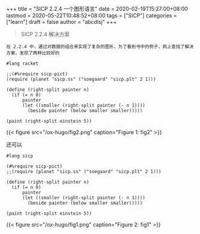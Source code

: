 +++
title = "SICP 2.2.4 一个图形语言"
date = 2020-02-19T15:27:00+08:00
lastmod = 2020-05-22T10:48:52+08:00
tags = ["SICP"]
categories = ["learn"]
draft = false
author = "abcdlsj"
+++

> SICP 2.2.4 解决方案

<!--more-->

```text
在 2.2.4 中，通过对数据的组合来实现了复杂的图形，为了看到书中的例子，网上查找了解决方案，发现了两种比较好的
```

```racket
#lang racket

;;(#%require sicp-pict)
(require (planet "sicp.ss" ("soegaard" "sicp.plt" 2 1)))

(define (right-split painter n)
  (if (= n 0)
	  painter
	  (let ((smaller (right-split painter (- n 1))))
		(beside painter (below smaller smaller)))))

(paint (right-split einstein 5))
```

{{< figure src="/ox-hugo/fig2.png" caption="Figure 1: fig2" >}}

还可以

```racket
#lang sicp

(#%require sicp-pict)
;;(require (planet "sicp.ss" ("soegaard" "sicp.plt" 2 1)))

(define (right-split painter n)
  (if (= n 0)
	  painter
	  (let ((smaller (right-split painter (- n 1))))
		(beside painter (below smaller smaller)))))

(paint (right-split einstein 5))
```

{{< figure src="/ox-hugo/fig1.png" caption="Figure 2: fig1" >}}
